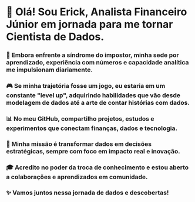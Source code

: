 # 👋 Olá! Sou Erick, Analista Financeiro Júnior em jornada para me tornar Cientista de Dados.

### 🧠 Embora enfrente a síndrome do impostor, minha sede por aprendizado, experiência com números e capacidade analítica me impulsionam diariamente.

### 🎮 Se minha trajetória fosse um jogo, eu estaria em um constante "level up", adquirindo habilidades que vão desde modelagem de dados até a arte de contar histórias com dados.

### 📊 No meu GitHub, compartilho projetos, estudos e experimentos que conectam finanças, dados e tecnologia.

### 🚀 Minha missão é transformar dados em decisões estratégicas, sempre com foco em impacto real e inovação.

### 🎓 Acredito no poder da troca de conhecimento e estou aberto a colaborações e aprendizados em comunidade.

### ✨ Vamos juntos nessa jornada de dados e descobertas!


